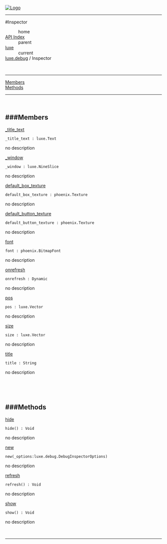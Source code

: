 
[![Logo](../../../images/logo.png)](../../../index.html)

---

#Inspector


&emsp;&emsp;&emsp;home   
[API Index](../../../api/index.html#luxe.debug)   
&emsp;&emsp;&emsp;parent    
[luxe](../)     
&emsp;&emsp;&emsp;current    
[luxe.debug](./) / Inspector

<br/>

---


[Members](#Members)   
[Methods](#Methods)   


---

&nbsp;   

<a class="lift" name="Members" ></a>
###Members   
---
<a class="lift" name="_title_text" href="#_title_text">_title_text</a>



`_title_text : luxe.Text`

<span class="small_desc_flat"> no description </span>   

<a class="lift" name="_window" href="#_window">_window</a>



`_window : luxe.NineSlice`

<span class="small_desc_flat"> no description </span>   

<a class="lift" name="default_box_texture" href="#default_box_texture">default_box_texture</a>



`default_box_texture : phoenix.Texture`

<span class="small_desc_flat"> no description </span>   

<a class="lift" name="default_button_texture" href="#default_button_texture">default_button_texture</a>



`default_button_texture : phoenix.Texture`

<span class="small_desc_flat"> no description </span>   

<a class="lift" name="font" href="#font">font</a>



`font : phoenix.BitmapFont`

<span class="small_desc_flat"> no description </span>   

<a class="lift" name="onrefresh" href="#onrefresh">onrefresh</a>



`onrefresh : Dynamic`

<span class="small_desc_flat"> no description </span>   

<a class="lift" name="pos" href="#pos">pos</a>



`pos : luxe.Vector`

<span class="small_desc_flat"> no description </span>   

<a class="lift" name="size" href="#size">size</a>



`size : luxe.Vector`

<span class="small_desc_flat"> no description </span>   

<a class="lift" name="title" href="#title">title</a>



`title : String`

<span class="small_desc_flat"> no description </span>   

&nbsp;   

&nbsp;   

<a class="lift" name="Methods" ></a>
###Methods   
---
<a class="lift" name="hide" href="#hide">hide</a>



`hide() : Void`

<span class="small_desc_flat"> no description </span>   

<a class="lift" name="new" href="#new">new</a>



`new(_options:luxe.debug.DebugInspectorOptions) `

<span class="small_desc_flat"> no description </span>   

<a class="lift" name="refresh" href="#refresh">refresh</a>



`refresh() : Void`

<span class="small_desc_flat"> no description </span>   

<a class="lift" name="show" href="#show">show</a>



`show() : Void`

<span class="small_desc_flat"> no description </span>   



&nbsp;
&nbsp;
&nbsp;

---  


&nbsp;   
&nbsp;   